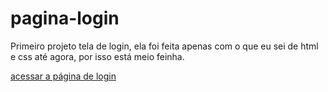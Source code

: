 # pagina-login
 Primeiro projeto tela de login, ela foi feita apenas com o que eu sei de html e css até agora, por isso está meio feinha.


<a href="index.html"> acessar a página de login </a>